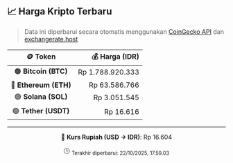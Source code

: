 

<!-- HARGA_KRIPTO -->
## 📈 Harga Kripto Terbaru

> Data ini diperbarui secara otomatis menggunakan [CoinGecko API](https://www.coingecko.com/) dan [exchangerate.host](https://exchangerate.host/)

<div align="center">

| 🪙 Token | 💰 Harga (IDR) |
|:------:|---------------:|
| 🟠 **Bitcoin (BTC)**   | Rp 1.788.920.333 |
| 🔵 **Ethereum (ETH)**  | Rp 63.586.766 |
| 🟣 **Solana (SOL)**    | Rp 3.051.545 |
| 🟢 **Tether (USDT)**   | Rp 16.616 |

---

💱 **Kurs Rupiah (USD → IDR)**: Rp 16.604

🕒 <sub>Terakhir diperbarui: 22/10/2025, 17.59.03</sub>

</div>
<!-- /HARGA_KRIPTO -->
